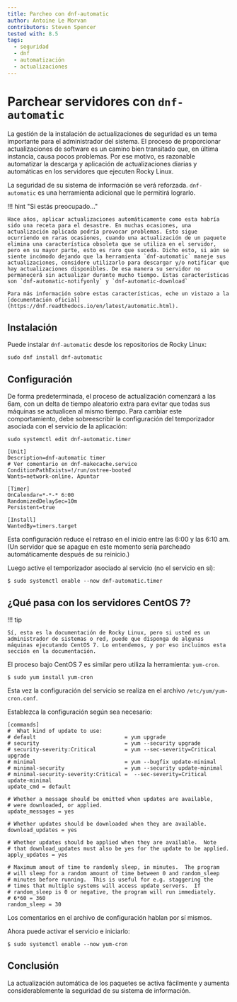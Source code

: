 ```yaml
---
title: Parcheo con dnf-automatic
author: Antoine Le Morvan
contributors: Steven Spencer
tested with: 8.5
tags:
  - seguridad
  - dnf
  - automatización
  - actualizaciones
---
```


# Parchear servidores con `dnf-automatic`

La gestión de la instalación de actualizaciones de seguridad es un tema importante para el administrador del sistema. El proceso de proporcionar actualizaciones de software es un camino bien transitado que, en última instancia, causa pocos problemas. Por ese motivo, es razonable automatizar la descarga y aplicación de actualizaciones diarias y automáticas en los servidores que ejecuten Rocky Linux.

La seguridad de su sistema de información se verá reforzada. `dnf-automatic` es una herramienta adicional que le permitirá lograrlo.

!!! hint "Si estás preocupado..."

    Hace años, aplicar actualizaciones automáticamente como esta habría sido una receta para el desastre. En muchas ocasiones, una actualización aplicada podría provocar problemas. Esto sigue ocurriendo en raras ocasiones, cuando una actualización de un paquete elimina una característica obsoleta que se utiliza en el servidor, pero en su mayor parte, esto es raro que suceda. Dicho esto, si aún se siente incómodo dejando que la herramienta `dnf-automatic` maneje sus actualizaciones, considere utilizarlo para descargar y/o notificar que hay actualizaciones disponibles. De esa manera su servidor no permanecerá sin actualizar durante mucho tiempo. Estas características son `dnf-automatic-notifyonly` y `dnf-automatic-download`
    
    Para más información sobre estas características, eche un vistazo a la [documentación oficial](https://dnf.readthedocs.io/en/latest/automatic.html).

## Instalación

Puede instalar `dnf-automatic` desde los repositorios de Rocky Linux:

```
sudo dnf install dnf-automatic
```

## Configuración

De forma predeterminada, el proceso de actualización comenzará a las 6am, con un delta de tiempo aleatorio extra para evitar que todas sus máquinas se actualicen al mismo tiempo. Para cambiar este comportamiento, debe sobreescribir la configuración del temporizador asociada con el servicio de la aplicación:

```
sudo systemctl edit dnf-automatic.timer

[Unit]
Description=dnf-automatic timer
# Ver comentario en dnf-makecache.service
ConditionPathExists=!/run/ostree-booted
Wants=network-online. Apuntar

[Timer]
OnCalendar=*-*-* 6:00
RandomizedDelaySec=10m
Persistent=true

[Install]
WantedBy=timers.target
```

Esta configuración reduce el retraso en el inicio entre las 6:00 y las 6:10 am. (Un servidor que se apague en este momento sería parcheado automáticamente después de su reinicio.)

Luego active el temporizador asociado al servicio (no el servicio en sí):

```
$ sudo systemctl enable --now dnf-automatic.timer
```

## ¿Qué pasa con los servidores CentOS 7?

!!! tip

    Sí, esta es la documentación de Rocky Linux, pero si usted es un administrador de sistemas o red, puede que disponga de algunas máquinas ejecutando CentOS 7. Lo entendemos, y por eso incluimos esta sección en la documentación.

El proceso bajo CentOS 7 es similar pero utiliza la herramienta: `yum-cron`.

```
$ sudo yum install yum-cron
```

Esta vez la configuración del servicio se realiza en el archivo `/etc/yum/yum-cron.conf`.

Establezca la configuración según sea necesario:

```
[commands]
#  What kind of update to use:
# default                            = yum upgrade
# security                           = yum --security upgrade
# security-severity:Critical         = yum --sec-severity=Critical upgrade
# minimal                            = yum --bugfix update-minimal
# minimal-security                   = yum --security update-minimal
# minimal-security-severity:Critical =  --sec-severity=Critical update-minimal
update_cmd = default

# Whether a message should be emitted when updates are available,
# were downloaded, or applied.
update_messages = yes

# Whether updates should be downloaded when they are available.
download_updates = yes

# Whether updates should be applied when they are available.  Note
# that download_updates must also be yes for the update to be applied.
apply_updates = yes

# Maximum amout of time to randomly sleep, in minutes.  The program
# will sleep for a random amount of time between 0 and random_sleep
# minutes before running.  This is useful for e.g. staggering the
# times that multiple systems will access update servers.  If
# random_sleep is 0 or negative, the program will run immediately.
# 6*60 = 360
random_sleep = 30
```

Los comentarios en el archivo de configuración hablan por sí mismos.

Ahora puede activar el servicio e iniciarlo:

```
$ sudo systemctl enable --now yum-cron
```

## Conclusión

La actualización automática de los paquetes se activa fácilmente y aumenta considerablemente la seguridad de su sistema de información.
